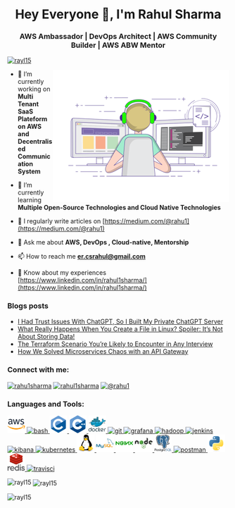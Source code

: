 <h1 align="center">Hey Everyone 👋, I'm Rahul Sharma</h1>
<h3 align="center">AWS Ambassador | DevOps Architect | AWS Community Builder | AWS ABW Mentor </h3>

<p align="left"> <a href="https://github.com/ryo-ma/github-profile-trophy"><img src="https://github-profile-trophy.vercel.app/?username=rayl15" alt="rayl15" /></a> </p>

<img align="right" alt="Coding" width="400" src="https://raw.githubusercontent.com/devSouvik/devSouvik/master/gif3.gif">

- 🔭 I’m currently working on **Multi Tenant SaaS Plateform on AWS and Decentralised Communication System**

- 🌱 I’m currently learning **Multiple Open-Source Technologies and Cloud Native Technologies**

- 📝 I regularly write articles on [https://medium.com/@rahu1](https://medium.com/@rahu1)

- 💬 Ask me about **AWS, DevOps , Cloud-native, Mentorship**

- 📫 How to reach me **er.csrahul@gmail.com**

- 📄 Know about my experiences [https://www.linkedin.com/in/rahul1sharma/](https://www.linkedin.com/in/rahul1sharma/)

### Blogs posts
<!-- BLOG-POST-LIST:START -->
- [I Had Trust Issues With ChatGPT, So I Built My Private ChatGPT Server](https://generativeai.pub/i-had-trust-issues-with-chatgpt-so-i-built-my-private-chatgpt-server-8957fbe99bf1?source=rss-e4bb6f9c6d4d------2)
- [What Really Happens When You Create a File in Linux? Spoiler: It’s Not About Storing Data!](https://levelup.gitconnected.com/what-really-happens-when-you-create-a-file-in-linux-spoiler-its-not-about-storing-data-f372e9c21344?source=rss-e4bb6f9c6d4d------2)
- [The Terraform Scenario You’re Likely to Encounter in Any Interview](https://aws.plainenglish.io/the-terraform-scenario-youre-likely-to-encounter-in-any-interview-c14d32005628?source=rss-e4bb6f9c6d4d------2)
- [How We Solved Microservices Chaos with an API Gateway](https://levelup.gitconnected.com/how-we-solved-microservices-chaos-with-an-api-gateway-1ea2f6027782?source=rss-e4bb6f9c6d4d------2)
<!-- BLOG-POST-LIST:END -->

<h3 align="left">Connect with me:</h3>
<p align="left">
<a href="https://twitter.com/rahu1sharma" target="blank"><img align="center" src="https://raw.githubusercontent.com/rahuldkjain/github-profile-readme-generator/master/src/images/icons/Social/twitter.svg" alt="rahu1sharma" height="30" width="40" /></a>
<a href="https://linkedin.com/in/rahul1sharma" target="blank"><img align="center" src="https://raw.githubusercontent.com/rahuldkjain/github-profile-readme-generator/master/src/images/icons/Social/linked-in-alt.svg" alt="rahul1sharma" height="30" width="40" /></a>
<a href="https://medium.com/@rahu1" target="blank"><img align="center" src="https://raw.githubusercontent.com/rahuldkjain/github-profile-readme-generator/master/src/images/icons/Social/medium.svg" alt="@rahu1" height="30" width="40" /></a>
</p>

<h3 align="left">Languages and Tools:</h3>
<p align="left"> <a href="https://aws.amazon.com" target="_blank" rel="noreferrer"> <img src="https://raw.githubusercontent.com/devicons/devicon/master/icons/amazonwebservices/amazonwebservices-original-wordmark.svg" alt="aws" width="40" height="40"/> </a> <a href="https://www.gnu.org/software/bash/" target="_blank" rel="noreferrer"> <img src="https://www.vectorlogo.zone/logos/gnu_bash/gnu_bash-icon.svg" alt="bash" width="40" height="40"/> </a> <a href="https://www.cprogramming.com/" target="_blank" rel="noreferrer"> <img src="https://raw.githubusercontent.com/devicons/devicon/master/icons/c/c-original.svg" alt="c" width="40" height="40"/> </a> <a href="https://www.w3schools.com/cpp/" target="_blank" rel="noreferrer"> <img src="https://raw.githubusercontent.com/devicons/devicon/master/icons/cplusplus/cplusplus-original.svg" alt="cplusplus" width="40" height="40"/> </a> <a href="https://www.docker.com/" target="_blank" rel="noreferrer"> <img src="https://raw.githubusercontent.com/devicons/devicon/master/icons/docker/docker-original-wordmark.svg" alt="docker" width="40" height="40"/> </a> <a href="https://git-scm.com/" target="_blank" rel="noreferrer"> <img src="https://www.vectorlogo.zone/logos/git-scm/git-scm-icon.svg" alt="git" width="40" height="40"/> </a> <a href="https://grafana.com" target="_blank" rel="noreferrer"> <img src="https://www.vectorlogo.zone/logos/grafana/grafana-icon.svg" alt="grafana" width="40" height="40"/> </a> <a href="https://hadoop.apache.org/" target="_blank" rel="noreferrer"> <img src="https://www.vectorlogo.zone/logos/apache_hadoop/apache_hadoop-icon.svg" alt="hadoop" width="40" height="40"/> </a> <a href="https://www.jenkins.io" target="_blank" rel="noreferrer"> <img src="https://www.vectorlogo.zone/logos/jenkins/jenkins-icon.svg" alt="jenkins" width="40" height="40"/> </a> <a href="https://www.elastic.co/kibana" target="_blank" rel="noreferrer"> <img src="https://www.vectorlogo.zone/logos/elasticco_kibana/elasticco_kibana-icon.svg" alt="kibana" width="40" height="40"/> </a> <a href="https://kubernetes.io" target="_blank" rel="noreferrer"> <img src="https://www.vectorlogo.zone/logos/kubernetes/kubernetes-icon.svg" alt="kubernetes" width="40" height="40"/> </a> <a href="https://www.linux.org/" target="_blank" rel="noreferrer"> <img src="https://raw.githubusercontent.com/devicons/devicon/master/icons/linux/linux-original.svg" alt="linux" width="40" height="40"/> </a> <a href="https://www.mysql.com/" target="_blank" rel="noreferrer"> <img src="https://raw.githubusercontent.com/devicons/devicon/master/icons/mysql/mysql-original-wordmark.svg" alt="mysql" width="40" height="40"/> </a> <a href="https://www.nginx.com" target="_blank" rel="noreferrer"> <img src="https://raw.githubusercontent.com/devicons/devicon/master/icons/nginx/nginx-original.svg" alt="nginx" width="40" height="40"/> </a> <a href="https://nodejs.org" target="_blank" rel="noreferrer"> <img src="https://raw.githubusercontent.com/devicons/devicon/master/icons/nodejs/nodejs-original-wordmark.svg" alt="nodejs" width="40" height="40"/> </a> <a href="https://www.postgresql.org" target="_blank" rel="noreferrer"> <img src="https://raw.githubusercontent.com/devicons/devicon/master/icons/postgresql/postgresql-original-wordmark.svg" alt="postgresql" width="40" height="40"/> </a> <a href="https://postman.com" target="_blank" rel="noreferrer"> <img src="https://www.vectorlogo.zone/logos/getpostman/getpostman-icon.svg" alt="postman" width="40" height="40"/> </a> <a href="https://www.python.org" target="_blank" rel="noreferrer"> <img src="https://raw.githubusercontent.com/devicons/devicon/master/icons/python/python-original.svg" alt="python" width="40" height="40"/> </a> <a href="https://redis.io" target="_blank" rel="noreferrer"> <img src="https://raw.githubusercontent.com/devicons/devicon/master/icons/redis/redis-original-wordmark.svg" alt="redis" width="40" height="40"/> </a> <a href="https://travis-ci.org" target="_blank" rel="noreferrer"> <img src="https://www.vectorlogo.zone/logos/travis-ci/travis-ci-icon.svg" alt="travisci" width="40" height="40"/> </a> </p>

<p><img align="left" src="https://github-readme-stats.vercel.app/api/top-langs?username=rayl15&show_icons=true&locale=en&layout=compact" alt="rayl15" /></p>

<p>&nbsp;<img align="center" src="https://github-readme-stats.vercel.app/api?username=rayl15&show_icons=true&locale=en" alt="rayl15" /></p>

<p><img align="center" src="https://github-readme-streak-stats.herokuapp.com/?user=rayl15&" alt="rayl15" /></p>

